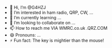 - 👋 Hi, I’m @G4HZJ
- 👀 I’m interested in ham radio, QRP, CW, ...
- 🌱 I’m currently learning ...
- 💞️ I’m looking to collaborate on ...
- 📫 How to reach me VIA WMRC.co.uk .QRZ.COM
- 😄 Pronouns: ...
- ⚡ Fun fact: The key is mightier than the mouse!

<!---
G4HZJ/G4HZJ is a ✨ special ✨ repository because its `README.md` (this file) appears on your GitHub profile.
You can click the Preview link to take a look at your changes.
--->
